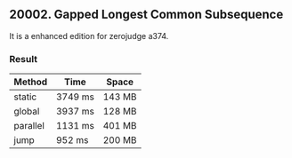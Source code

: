 ## 20002. Gapped Longest Common Subsequence ##

It is a enhanced edition for zerojudge a374.

### Result ###

|Method  | Time   | Space |
|--------|--------|-------|
|static  | 3749 ms| 143 MB|
|global  | 3937 ms| 128 MB|
|parallel| 1131 ms| 401 MB|
|jump    |  952 ms| 200 MB|


